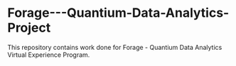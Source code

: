 # Forage---Quantium-Data-Analytics-Project
This repository contains work done for Forage - Quantium Data Analytics Virtual Experience Program.
